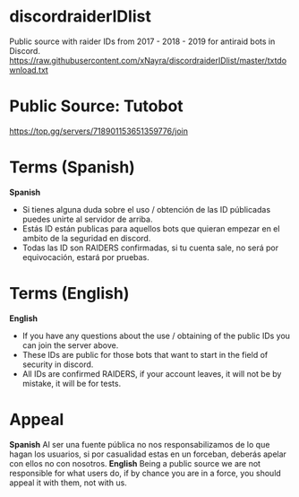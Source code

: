 # discordraiderIDlist
Public source with raider IDs from 2017 - 2018 - 2019 for antiraid bots in Discord.
https://raw.githubusercontent.com/xNayra/discordraiderIDlist/master/txtdownload.txt

# Public Source: Tutobot
https://top.gg/servers/718901153651359776/join

# Terms (Spanish)
**Spanish**
- Si tienes alguna duda sobre el uso / obtención de las ID públicadas puedes unirte al servidor de arriba.
- Estás ID están publicas para aquellos bots que quieran empezar en el ambito de la seguridad en discord.
- Todas las ID son RAIDERS confirmadas, si tu cuenta sale, no será por equivocación, estará por pruebas.

# Terms (English)
**English**
- If you have any questions about the use / obtaining of the public IDs you can join the server above.
- These IDs are public for those bots that want to start in the field of security in discord.
- All IDs are confirmed RAIDERS, if your account leaves, it will not be by mistake, it will be for tests.

# Appeal
**Spanish** Al ser una fuente pública no nos responsabilizamos de lo que hagan los usuarios, si por casualidad estas en un forceban, deberás apelar con ellos no con nosotros.
**English** Being a public source we are not responsible for what users do, if by chance you are in a force, you should appeal it with them, not with us. 
